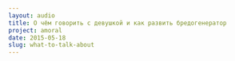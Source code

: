 ```yaml
---
layout: audio
title: О чём говорить с девушкой и как развить бредогенератор
project: amoral
date: 2015-05-18
slug: what-to-talk-about
---
```


